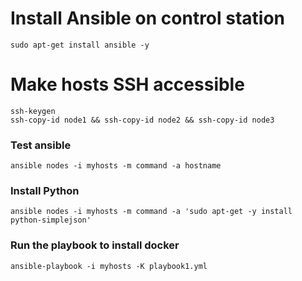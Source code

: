 # Install Ansible on control station

```
sudo apt-get install ansible -y
```

# Make hosts SSH accessible

```
ssh-keygen
ssh-copy-id node1 && ssh-copy-id node2 && ssh-copy-id node3
```

### Test ansible

```
ansible nodes -i myhosts -m command -a hostname
```

### Install Python

```
ansible nodes -i myhosts -m command -a 'sudo apt-get -y install python-simplejson'
```

### Run the playbook to install docker

```
ansible-playbook -i myhosts -K playbook1.yml
```
